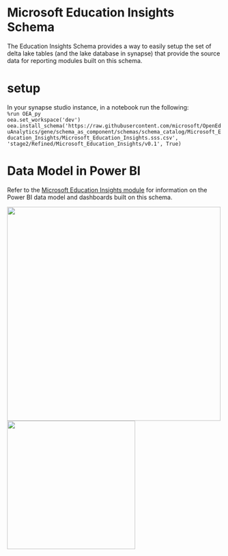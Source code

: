 # Microsoft Education Insights Schema
The Education Insights Schema provides a way to easily setup the set of delta lake tables (and the lake database in synapse) that provide the source data for reporting modules built on this schema.

# setup
In your synapse studio instance, in a notebook run the following:\
`%run OEA_py`\
`oea.set_workspace('dev')`\
`oea.install_schema('https://raw.githubusercontent.com/microsoft/OpenEduAnalytics/gene/schema_as_component/schemas/schema_catalog/Microsoft_Education_Insights/Microsoft_Education_Insights.sss.csv', 'stage2/Refined/Microsoft_Education_Insights/v0.1', True)`

# Data Model in Power BI
Refer to the [Microsoft Education Insights module](https://github.com/microsoft/OpenEduAnalytics/tree/main/modules/module_catalog/Microsoft_Education_Insights/powerbi) for information on the Power BI data model and dashboards built on this schema.

<img height="500" src="https://github.com/microsoft/OpenEduAnalytics/blob/main/modules/module_catalog/Microsoft_Education_Insights/docs/images/v0.1_pbi_instructions/insights_dashboard_data_model.png">

<img height="300" src="https://github.com/microsoft/OpenEduAnalytics/blob/main/modules/module_catalog/Microsoft_Education_Insights/docs/images/insights_module_sample_k12_dashboard.png">

